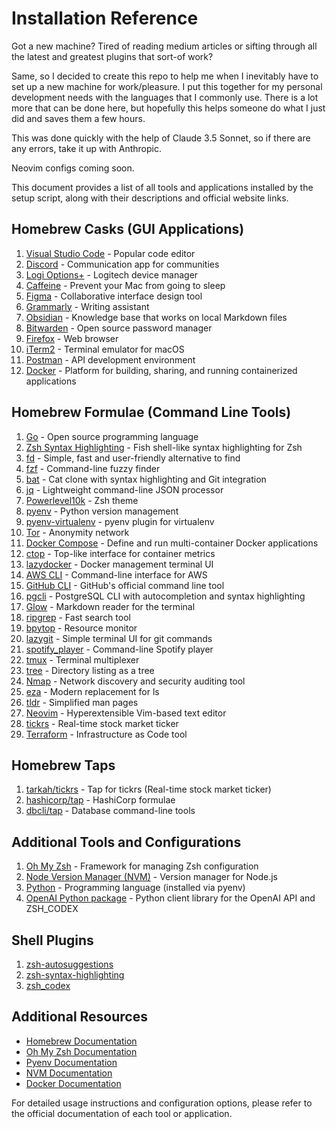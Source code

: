 # Installation Reference

Got a new machine? Tired of reading medium articles or sifting through all the latest and greatest plugins that sort-of work?

Same, so I decided to create this repo to help me when I inevitably have to set up a new machine for work/pleasure. I put this together for my personal development needs with the languages that I commonly use. There is a lot more that can be done here, but hopefully this helps someone do what I just did and saves them a few hours.

This was done quickly with the help of Claude 3.5 Sonnet, so if there are any errors, take it up with Anthropic.

Neovim configs coming soon.

This document provides a list of all tools and applications installed by the setup script, along with their descriptions and official website links.

## Homebrew Casks (GUI Applications)

1. [Visual Studio Code](https://code.visualstudio.com/) - Popular code editor
2. [Discord](https://discord.com/) - Communication app for communities
3. [Logi Options+](https://www.logitech.com/en-us/software/logi-options-plus.html) - Logitech device manager
4. [Caffeine](https://intelliscapesolutions.com/apps/caffeine) - Prevent your Mac from going to sleep
5. [Figma](https://www.figma.com/) - Collaborative interface design tool
6. [Grammarly](https://www.grammarly.com/) - Writing assistant
7. [Obsidian](https://obsidian.md/) - Knowledge base that works on local Markdown files
8. [Bitwarden](https://bitwarden.com/) - Open source password manager
9. [Firefox](https://www.mozilla.org/firefox/) - Web browser
10. [iTerm2](https://iterm2.com/) - Terminal emulator for macOS
11. [Postman](https://www.postman.com/) - API development environment
12. [Docker](https://www.docker.com/) - Platform for building, sharing, and running containerized applications

## Homebrew Formulae (Command Line Tools)

1. [Go](https://golang.org/) - Open source programming language
2. [Zsh Syntax Highlighting](https://github.com/zsh-users/zsh-syntax-highlighting) - Fish shell-like syntax highlighting for Zsh
3. [fd](https://github.com/sharkdp/fd) - Simple, fast and user-friendly alternative to find
4. [fzf](https://github.com/junegunn/fzf) - Command-line fuzzy finder
5. [bat](https://github.com/sharkdp/bat) - Cat clone with syntax highlighting and Git integration
6. [jq](https://stedolan.github.io/jq/) - Lightweight command-line JSON processor
7. [Powerlevel10k](https://github.com/romkatv/powerlevel10k) - Zsh theme
8. [pyenv](https://github.com/pyenv/pyenv) - Python version management
9. [pyenv-virtualenv](https://github.com/pyenv/pyenv-virtualenv) - pyenv plugin for virtualenv
10. [Tor](https://www.torproject.org/) - Anonymity network
11. [Docker Compose](https://docs.docker.com/compose/) - Define and run multi-container Docker applications
12. [ctop](https://github.com/bcicen/ctop) - Top-like interface for container metrics
13. [lazydocker](https://github.com/jesseduffield/lazydocker) - Docker management terminal UI
14. [AWS CLI](https://aws.amazon.com/cli/) - Command-line interface for AWS
15. [GitHub CLI](https://cli.github.com/) - GitHub's official command line tool
16. [pgcli](https://www.pgcli.com/) - PostgreSQL CLI with autocompletion and syntax highlighting
17. [Glow](https://github.com/charmbracelet/glow) - Markdown reader for the terminal
18. [ripgrep](https://github.com/BurntSushi/ripgrep) - Fast search tool
19. [bpytop](https://github.com/aristocratos/bpytop) - Resource monitor
20. [lazygit](https://github.com/jesseduffield/lazygit) - Simple terminal UI for git commands
21. [spotify_player](https://github.com/aome510/spotify-player) - Command-line Spotify player
22. [tmux](https://github.com/tmux/tmux) - Terminal multiplexer
23. [tree](http://mama.indstate.edu/users/ice/tree/) - Directory listing as a tree
24. [Nmap](https://nmap.org/) - Network discovery and security auditing tool
25. [eza](https://github.com/eza-community/eza) - Modern replacement for ls
26. [tldr](https://tldr.sh/) - Simplified man pages
27. [Neovim](https://neovim.io/) - Hyperextensible Vim-based text editor
28. [tickrs](https://github.com/tarkah/tickrs) - Real-time stock market ticker
29. [Terraform](https://www.terraform.io/) - Infrastructure as Code tool

## Homebrew Taps

1. [tarkah/tickrs](https://github.com/tarkah/tickrs) - Tap for tickrs (Real-time stock market ticker)
2. [hashicorp/tap](https://github.com/hashicorp/homebrew-tap) - HashiCorp formulae
3. [dbcli/tap](https://github.com/dbcli/homebrew-tap) - Database command-line tools

## Additional Tools and Configurations

1. [Oh My Zsh](https://ohmyz.sh/) - Framework for managing Zsh configuration
2. [Node Version Manager (NVM)](https://github.com/nvm-sh/nvm) - Version manager for Node.js
3. [Python](https://www.python.org/) - Programming language (installed via pyenv)
4. [OpenAI Python package](https://github.com/openai/openai-python) - Python client library for the OpenAI API and ZSH_CODEX

## Shell Plugins

1. [zsh-autosuggestions](https://github.com/zsh-users/zsh-autosuggestions)
2. [zsh-syntax-highlighting](https://github.com/zsh-users/zsh-syntax-highlighting)
3. [zsh_codex](https://github.com/tom-doerr/zsh_codex)

## Additional Resources

- [Homebrew Documentation](https://docs.brew.sh)
- [Oh My Zsh Documentation](https://github.com/ohmyzsh/ohmyzsh/wiki)
- [Pyenv Documentation](https://github.com/pyenv/pyenv#readme)
- [NVM Documentation](https://github.com/nvm-sh/nvm#readme)
- [Docker Documentation](https://docs.docker.com/)

For detailed usage instructions and configuration options, please refer to the official documentation of each tool or application.
